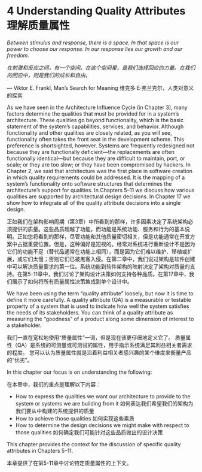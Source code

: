 4 Understanding Quality Attributes 理解质量属性
===

<!--https://blog.csdn.net/susemm/article/details/122770645-->

_Between stimulus and response, there is a space. In that space is our power to choose our response. In our response lies our growth and our freedom._

_在刺激和反应之间，有一个空间。在这个空间里，是我们选择回应的力量。在我们的回应中，则是我们的成长和自由。_

— Viktor E. Frankl, Man’s Search for Meaning 维克多·E·弗兰克尔，人类对意义的探索

As we have seen in the Architecture Influence Cycle (in Chapter 3), many factors determine the qualities that must be provided for in a system’s architecture. These qualities go beyond functionality, which is the basic statement of the system’s capabilities, services, and behavior. Although functionality and other qualities are closely related, as you will see, functionality often takes the front seat in the development scheme. This preference is shortsighted, however. Systems are frequently redesigned not because they are functionally deficient—the replacements are often functionally identical—but because they are difficult to maintain, port, or scale; or they are too slow; or they have been compromised by hackers. In Chapter 2, we said that architecture was the first place in software creation in which quality requirements could be addressed. It is the mapping of a system’s functionality onto software structures that determines the architecture’s support for qualities. In Chapters 5–11 we discuss how various qualities are supported by architectural design decisions. In Chapter 17 we show how to integrate all of the quality attribute decisions into a single design.

正如我们在架构影响周期（第3章）中所看到的那样，许多因素决定了系统架构必须提供的质量。这些品质超越了功能，而功能是系统功能、服务和行为的基本说明。正如您将看到的那样，尽管功能和其他质量密切相关，但是功能通常在开发方案中占据重要位置。但是，这种偏好是短视的。经常对系统进行重新设计不是因为它们的功能不足（替代品通常在功能上相同），而是因为它们难以维护、移植或扩展，或它们太慢；否则它们已被黑客入侵。在第二章中，我们说过架构是软件创建中可以解决质量要求的第一位。系统功能到软件架构的映射决定了架构对质量的支持。在第5-11章中，我们讨论了架构设计决策如何支持各种品质。在第17章中，我们展示了如何将所有质量属性决策集成到单个设计中。

We have been using the term “quality attribute” loosely, but now it is time to define it more carefully. A quality attribute (QA) is a measurable or testable property of a system that is used to indicate how well the system satisfies the needs of its stakeholders. You can think of a quality attribute as measuring the “goodness” of a product along some dimension of interest to a stakeholder.

我们一直在宽松地使用“质量属性”一词，但是现在该更仔细地定义它了。 质量属性（QA）是系统的可测量或可测试的属性，用于指示系统满足其利益相关者需求的程度。 您可以认为质量属性就是沿着利益相关者感兴趣的某个维度来衡量产品的“优劣”。

In this chapter our focus is on understanding the following:

在本章中，我们的重点是理解以下内容：

* How to express the qualities we want our architecture to provide to the system or systems we are building from it
   如何表达我们希望我们的架构为我们要从中构建的系统提供的质量
* How to achieve those qualities
   如何实现这些素质
* How to determine the design decisions we might make with respect to those qualities
   如何确定我们可能针对这些品质做出的设计决策

This chapter provides the context for the discussion of specific quality attributes in Chapters 5–11.

本章提供了在第5-11章中讨论特定质量属性的上下文。

